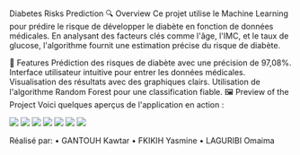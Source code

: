 Diabetes Risks Prediction
🔍 Overview
Ce projet utilise le Machine Learning pour prédire le risque de développer le diabète en fonction de données médicales. En analysant des facteurs clés comme l'âge, l'IMC, et le taux de glucose, l'algorithme fournit une estimation précise du risque de diabète.

🚀 Features
Prédiction des risques de diabète avec une précision de 97,08%.
Interface utilisateur intuitive pour entrer les données médicales.
Visualisation des résultats avec des graphiques clairs.
Utilisation de l'algorithme Random Forest pour une classification fiable.
🖼️ Preview of the Project
Voici quelques aperçus de l'application en action :

![](images/image1.PNG)
![](images/image2.PNG)
![](images/image3.PNG)
![](images/image4.PNG)
![](images/image5.PNG)
![](images/image6.PNG)
![](images/image7.PNG)

Réalisé par:
• GANTOUH Kawtar
• FKIKIH Yasmine
• LAGURIBI Omaima
